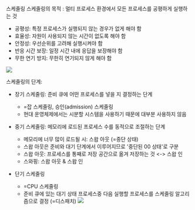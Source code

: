스케줄링
스케줄링의 목적 : 멀티 프로세스 환경에서 모든 프로세스를 공평하게 실행하는 것
- 공평성: 특정 프로세스가 실행되지 않는 경우가 없게 해야 함
- 효율성: 자원이 사용되지 않는 시간이 없도록 해야 함
- 안정성: 우선순위를 고려해 실행시켜야 함
- 반응 시간 보장: 일정 시간 내에 응답을 보장해야 함
- 무한 연기 방지: 무한히 연기되지 않게 해야 함

![](https://i.imgur.com/cHbrJTL.png)

스케줄링의 단계:
- 장기 스케줄링: 준비 큐에 어떤 프로세스를 넣을 지 결정하는 단계
	- =잡 스케줄링, 승인(admission) 스케줄링
	- 현대 운영체제에서는 시분할 시스템을 사용하기 때문에 대부분 사용하지 않음

- 중기 스케줄링: 메모리에 로드된 프로세스 수를 동적으로 조절하는 단계
	- 메모리에 너무 많이 로드될 시: 스왑 아웃 (=중단 상태)
	- 스왑 아웃은 준비와 대기 단계에서 이루어지므로 '중단된 00 상태'로 구분
	- 스왑 아웃: 프로세스를 통째로 저장 공간으로 옮겨 저장하는 것 <-> 스왑 인
	- 스와핑: 스왑 아웃 & 스왑 인

- 단기 스케줄링
	- =CPU 스케줄링
	- 준비 큐에 있는 대기 상태 프로세스중 다음 실행할 프로세스를 스케줄링 알고리즘으로 결정 (=디스패치)
![](https://i.imgur.com/ovvGwUA.png)
